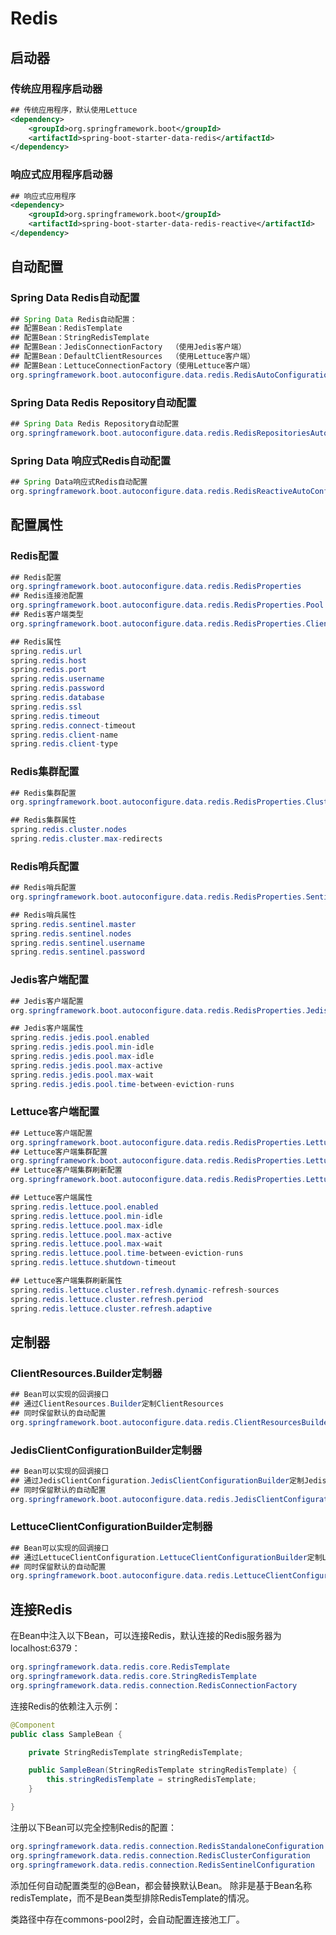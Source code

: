 # Redis

## 启动器

### 传统应用程序启动器

```xml
## 传统应用程序，默认使用Lettuce
<dependency>
    <groupId>org.springframework.boot</groupId>
    <artifactId>spring-boot-starter-data-redis</artifactId>
</dependency>
```

### 响应式应用程序启动器

```xml
## 响应式应用程序
<dependency>
    <groupId>org.springframework.boot</groupId>
    <artifactId>spring-boot-starter-data-redis-reactive</artifactId>
</dependency>
```

## 自动配置

### Spring Data Redis自动配置

```java
## Spring Data Redis自动配置：
## 配置Bean：RedisTemplate
## 配置Bean：StringRedisTemplate
## 配置Bean：JedisConnectionFactory  （使用Jedis客户端）
## 配置Bean：DefaultClientResources  （使用Lettuce客户端）
## 配置Bean：LettuceConnectionFactory（使用Lettuce客户端）
org.springframework.boot.autoconfigure.data.redis.RedisAutoConfiguration
```

### Spring Data Redis Repository自动配置

```java
## Spring Data Redis Repository自动配置
org.springframework.boot.autoconfigure.data.redis.RedisRepositoriesAutoConfiguration
```

### Spring Data 响应式Redis自动配置

```java
## Spring Data响应式Redis自动配置
org.springframework.boot.autoconfigure.data.redis.RedisReactiveAutoConfiguration
```

## 配置属性

### Redis配置

```java
## Redis配置
org.springframework.boot.autoconfigure.data.redis.RedisProperties
## Redis连接池配置
org.springframework.boot.autoconfigure.data.redis.RedisProperties.Pool
## Redis客户端类型
org.springframework.boot.autoconfigure.data.redis.RedisProperties.ClientType

## Redis属性
spring.redis.url
spring.redis.host
spring.redis.port
spring.redis.username
spring.redis.password
spring.redis.database
spring.redis.ssl
spring.redis.timeout
spring.redis.connect-timeout
spring.redis.client-name
spring.redis.client-type
```

### Redis集群配置

```java
## Redis集群配置
org.springframework.boot.autoconfigure.data.redis.RedisProperties.Cluster

## Redis集群属性
spring.redis.cluster.nodes
spring.redis.cluster.max-redirects
```

### Redis哨兵配置

```java
## Redis哨兵配置
org.springframework.boot.autoconfigure.data.redis.RedisProperties.Sentinel

## Redis哨兵属性
spring.redis.sentinel.master
spring.redis.sentinel.nodes
spring.redis.sentinel.username
spring.redis.sentinel.password
```

### Jedis客户端配置

```java
## Jedis客户端配置
org.springframework.boot.autoconfigure.data.redis.RedisProperties.Jedis

## Jedis客户端属性
spring.redis.jedis.pool.enabled
spring.redis.jedis.pool.min-idle
spring.redis.jedis.pool.max-idle
spring.redis.jedis.pool.max-active
spring.redis.jedis.pool.max-wait
spring.redis.jedis.pool.time-between-eviction-runs
```

### Lettuce客户端配置

```java
## Lettuce客户端配置
org.springframework.boot.autoconfigure.data.redis.RedisProperties.Lettuce
## Lettuce客户端集群配置
org.springframework.boot.autoconfigure.data.redis.RedisProperties.Lettuce.Cluster
## Lettuce客户端集群刷新配置
org.springframework.boot.autoconfigure.data.redis.RedisProperties.Lettuce.Cluster.Refresh

## Lettuce客户端属性
spring.redis.lettuce.pool.enabled
spring.redis.lettuce.pool.min-idle
spring.redis.lettuce.pool.max-idle
spring.redis.lettuce.pool.max-active
spring.redis.lettuce.pool.max-wait
spring.redis.lettuce.pool.time-between-eviction-runs
spring.redis.lettuce.shutdown-timeout

## Lettuce客户端集群刷新属性
spring.redis.lettuce.cluster.refresh.dynamic-refresh-sources
spring.redis.lettuce.cluster.refresh.period
spring.redis.lettuce.cluster.refresh.adaptive
```

## 定制器

### ClientResources.Builder定制器

```java
## Bean可以实现的回调接口
## 通过ClientResources.Builder定制ClientResources
## 同时保留默认的自动配置
org.springframework.boot.autoconfigure.data.redis.ClientResourcesBuilderCustomizer
```

### JedisClientConfigurationBuilder定制器

```java
## Bean可以实现的回调接口
## 通过JedisClientConfiguration.JedisClientConfigurationBuilder定制JedisClientConfiguration
## 同时保留默认的自动配置
org.springframework.boot.autoconfigure.data.redis.JedisClientConfigurationBuilderCustomizer
```

### LettuceClientConfigurationBuilder定制器

```java
## Bean可以实现的回调接口
## 通过LettuceClientConfiguration.LettuceClientConfigurationBuilder定制LettuceClientConfiguration
## 同时保留默认的自动配置
org.springframework.boot.autoconfigure.data.redis.LettuceClientConfigurationBuilderCustomizer
```

## 连接Redis

在Bean中注入以下Bean，可以连接Redis，默认连接的Redis服务器为localhost:6379：

```java
org.springframework.data.redis.core.RedisTemplate
org.springframework.data.redis.core.StringRedisTemplate
org.springframework.data.redis.connection.RedisConnectionFactory
```

连接Redis的依赖注入示例：

```java
@Component
public class SampleBean {

    private StringRedisTemplate stringRedisTemplate;

    public SampleBean(StringRedisTemplate stringRedisTemplate) {
        this.stringRedisTemplate = stringRedisTemplate;
    }

}
```

注册以下Bean可以完全控制Redis的配置：

```java
org.springframework.data.redis.connection.RedisStandaloneConfiguration
org.springframework.data.redis.connection.RedisClusterConfiguration
org.springframework.data.redis.connection.RedisSentinelConfiguration
```

添加任何自动配置类型的@Bean，都会替换默认Bean。
除非是基于Bean名称redisTemplate，而不是Bean类型排除RedisTemplate的情况。

类路径中存在commons-pool2时，会自动配置连接池工厂。




